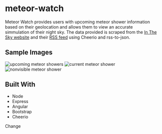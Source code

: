 # meteor-watch

Meteor Watch provides users with upcoming meteor shower information based on their geolocation and allows them to view an accurate simmulation of their night sky. The data provided is scraped from the [In The Sky website](https://in-the-sky.org/) and their [RSS feed](https://in-the-sky.org/rss.php?feed=meteors&latitude=47.60621&longitude=-122.33207&timezone=America/Los_Angeles) using Cheerio and rss-to-json.

## Sample Images

![upcoming meteor showers](https://i.imgur.com/utMglcR.png)
![current meteor shower](https://i.imgur.com/gdKNM94.png)
![nonvisible meteor shower](https://i.imgur.com/U13kbA0.png)

## Built With

* Node
* Express
* Angular
* Bootstrap
* Cheerio

Change
